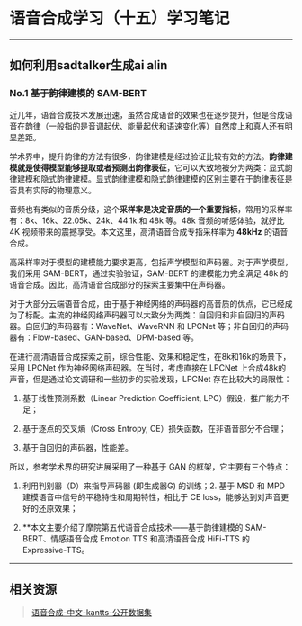 # 语音合成学习（十五）学习笔记

---
## 如何利用sadtalker生成ai alin



### No.1 基于韵律建模的 SAM-BERT 

近几年，语音合成技术发展迅速，虽然合成语音的效果也在逐步提升，但是合成语音在韵律（一般指的是音调起伏、能量起伏和语速变化等）自然度上和真人还有明显差距。

学术界中，提升韵律的方法有很多，韵律建模是经过验证比较有效的方法。**韵律建模就是使得模型能够提取或者预测出韵律表征**，它可以大致地被分为两类：显式韵律建模和隐式韵律建模。显式韵律建模和隐式韵律建模的区别主要在于韵律表征是否具有实际的物理意义。



音频也有类似的音质分级，这个**采样率是决定音质的一个重要指标**，常用的采样率有：8k、16k、22.05k、24k、44.1k 和 48k 等。48k 音频的听感体验，就好比 4K 视频带来的震撼享受。本文这里，高清语音合成专指采样率为 **48kHz** 的语音合成。 

高采样率对于模型的建模能力要求更高，包括声学模型和声码器。对于声学模型，我们采用 SAM-BERT，通过实验验证，SAM-BERT 的建模能力完全满足 48k 的语音合成。因此，高清语音合成部分的探索主要集中在声码器。

对于大部分云端语音合成，由于基于神经网络的声码器的高音质的优点，它已经成为了标配。主流的神经网络声码器可以大致分为两类：自回归和非自回归的声码器。自回归的声码器有：WaveNet、WaveRNN 和 LPCNet 等；非自回归的声码器有：Flow-based、GAN-based、DPM-based 等。

在进行高清语音合成探索之前，综合性能、效果和稳定性，在8k和16k的场景下，采用 LPCNet 作为神经网络声码器。在当时，考虑直接在 LPCNet 上合成48k的声音，但是通过论文调研和一些初步的实验发现，LPCNet 存在比较大的局限性：

1. 基于线性预测系数（Linear Prediction Coefficient, LPC）假设，推广能力不足；

2. 基于逐点的交叉熵（Cross Entropy, CE）损失函数，在非语音部分不合理；

3. 基于自回归的声码器，性能差。

所以，参考学术界的研究进展采用了一种基于 GAN 的框架，它主要有三个特点：

1. 利用判别器（D）来指导声码器 (即生成器G) 的训练；2. 基于 MSD 和 MPD 建模语音中信号的平稳特性和周期特性，相比于 CE loss，能够达到对声音更好的还原效果；

2. **本文主要介绍了摩院第五代语音合成技术——基于韵律建模的 SAM-BERT、情感语音合成 Emotion TTS 和高清语音合成 HiFi-TTS 的 Expressive-TTS。

---

## 相关资源

> [语音合成-中文-kantts-公开数据集](https://modelscope.cn/datasets/speech_tts/speech_kantts_opendata/summary)

